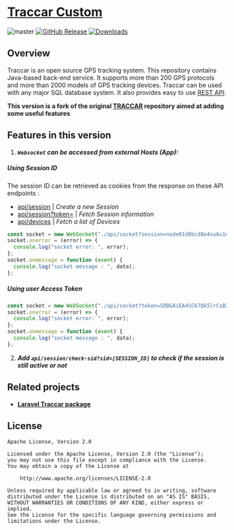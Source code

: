 # [Traccar Custom](https://www.traccar.org)

![master](https://img.shields.io/github/last-commit/badges/shields/master)
[![GitHub Release](https://img.shields.io/github/release/tterb/PlayMusic.svg?style=flat)]() 
[![Downloads](https://pepy.tech/badge/global-chem)](https://pepy.tech/project/global-chem)

## Overview

Traccar is an open source GPS tracking system. This repository contains Java-based back-end service. It supports more than 200 GPS protocols and more than 2000 models of GPS tracking devices. Traccar can be used with any major SQL database system. It also provides easy to use [REST API](https://www.traccar.org/traccar-api/).

**This version is a fork of the original [TRACCAR](https://github.com/traccar/traccar) repository aimed at adding some useful features**

## Features in this version

1. **_`Websocket` can be accessed from external Hosts (App):_**

##### Using _Session ID_

The session ID can be retrieved as cookies from the response on these API endpoints :

- [api/session](https://www.traccar.org/api-reference/#tag/Session/paths/~1session/post) | _Create a new Session_
- [api/session?token=](https://www.traccar.org/api-reference/#tag/Session/paths/~1session/get) | _Fetch Session information_
- [api/devices](https://www.traccar.org/api-reference/#tag/Devices/paths/~1devices/get) | _Fetch a list of Devices_

```js
const socket = new WebSocket("./api/socket?session=node01d8bcd8o4su6u1ug70qdrena0i1");
socket.onerror = (error) => {
  console.log("socket error: ", error);
};
socket.onmessage = function (event) {
  console.log("socket message : ", data);
};
```

##### Using user _Access Token_

```js
const socket = new WebSocket("./api/socket?token=SDBGAiEA4SC67Qk5lrCsB2I53EDp5gAR1uips64FRn6W0Dt0jrMCIQDnZ.....");
socket.onerror = (error) => {
  console.log("socket error: ", error);
};
socket.onmessage = function (event) {
  console.log("socket message : ", data);
};
```

2. **_Add `api/session/check-sid?sid=[SESSION_ID]` to check if the session is still active or not_**

## Related projects

- **[Laravel Traccar package](https://github.com/mr-wolf-gb/traccar)**

## License

    Apache License, Version 2.0

    Licensed under the Apache License, Version 2.0 (the "License");
    you may not use this file except in compliance with the License.
    You may obtain a copy of the License at

        http://www.apache.org/licenses/LICENSE-2.0

    Unless required by applicable law or agreed to in writing, software
    distributed under the License is distributed on an "AS IS" BASIS,
    WITHOUT WARRANTIES OR CONDITIONS OF ANY KIND, either express or implied.
    See the License for the specific language governing permissions and
    limitations under the License.
